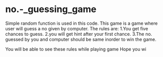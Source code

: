 # no.-_guessing_game
Simple random function is used in this code.
This game is a game where user will guess a no given by computer.
The rules are:
1.You get five chances to guess.
2.you will get hint after your first chance.
3.The no. guessed by you and computer should be same inorder to win the game.

You will be able to see these rules while playing game
Hope you wi
